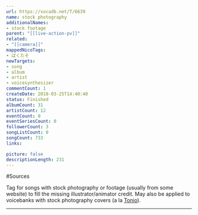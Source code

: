 ```yaml
---
url: https://vocadb.net/T/6639
name: stock photography
additionalNames: 
- stock footage
parent: "[[live-action-pv]]"
related:
- "[[camera]]"
mappedNicoTags:
- ぱくたそ
newTargets:
- song
- album
- artist
- voicesynthesizer
commentCount: 1
createDate: 2018-03-25T14:40:40
status: Finished
albumCount: 31
artistCount: 12
eventCount: 0
eventSeriesCount: 0
followerCount: 3
songListCount: 0
songCount: 733
links: 

picture: false
descriptionLength: 231
---
```


#Sources

Tag for songs with stock photography or footage (usually from some website) to fill the missing illustrator/animator credit. May also be applied to voicebanks with stock photography covers (a la [Tonio](https://vocadb.net/Ar/390)).

---

